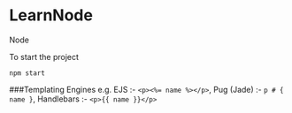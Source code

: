 # LearnNode
Node

To start the project
```
npm start
```

###Templating Engines
e.g. 
EJS :- `<p><%= name %></p>`,
Pug (Jade) :- `p # { name }`,
Handlebars :- `<p>{{ name }}</p>`
